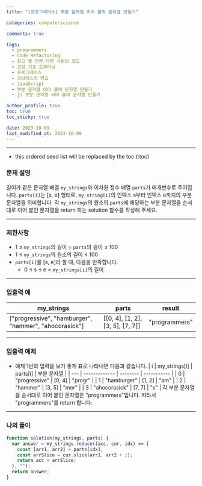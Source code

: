 ```yaml
---
title: "[프로그래머스] 부분 문자열 이어 붙여 문자열 만들기"

categories: computerscience

comments: true

tags:
  - programmers
  - Code Refactoring
  - 참고 할 만한 다른 사람의 코드
  - 코딩 기초 트레이닝
  - 프로그래머스
  - 코딩테스트 연습
  - JavaScript
  - 부분 문자열 이어 붙여 문자열 만들기
  - js 부분 문자열 이어 붙여 문자열 만들기

author_profile: true
toc: true
toc_sticky: true

date: 2023-10-09
last_modified_at: 2023-10-09
---
```


---

<!-- prettier-ignore -->
* this ordered seed list will be replaced by the toc 
{:toc}

### 문제 설명

길이가 같은 문자열 배열 `my_strings`와 이차원 정수 배열 `parts`가 매개변수로 주어집니다. `parts[i]`는 [s, e] 형태로, `my_string[i]`의 인덱스 s부터 인덱스 e까지의 부분 문자열을 의미합니다. 각 `my_strings`의 원소의 `parts`에 해당하는 부분 문자열을 순서대로 이어 붙인 문자열을 return 하는 solution 함수를 작성해 주세요.

---

### 제한사항

- 1 ≤ `my_strings`의 길이 = `parts`의 길이 ≤ 100
- 1 ≤ `my_strings`의 원소의 길이 ≤ 100
- `parts[i]`를 [s, e]라 할 때, 다음을 만족합니다.
  - 0 ≤ s ≤ e < `my_strings[i]`의 길이

---

### 입출력 예

| my_strings                                            | parts                            | result        |
| ----------------------------------------------------- | -------------------------------- | ------------- |
| ["progressive", "hamburger", "hammer", "ahocorasick"] | [[0, 4], [1, 2], [3, 5], [7, 7]] | "programmers" |

---

### 입출력 예제

- 예제 1번의 입력을 보기 좋게 표로 나타내면 다음과 같습니다.
  | i | my_strings[i] | parts[i] | 부분 문자열 |
  | --- | ------------- | -------- | ----------- |
  | 0 | "progressive" | [0, 4] | "progr" |
  | 1 | "hamburger" | [1, 2] | "am" |
  | 2 | "hammer" | [3, 5] | "mer" |
  | 3 | "ahocorasick" | [7, 7] | "s" |
  각 부분 문자열을 순서대로 이어 붙인 문자열은 "programmers"입니다. 따라서 "programmers"를 return 합니다.

---

### 나의 풀이

```jsx
function solution(my_strings, parts) {
  var answer = my_strings.reduce((acc, cur, idx) => {
    const [arr1, arr2] = parts[idx];
    const arrSlice = cur.slice(arr1, arr2 + 1);
    return acc + arrSlice;
  }, "");
  return answer;
}
```
